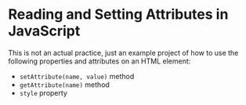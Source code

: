 # Reading and Setting Attributes in JavaScript

This is not an actual practice, just an example project of how to use the
following properties and attributes on an HTML element:

- `setAttribute(name, value)` method
- `getAttribute(name)` method
- `style` property
